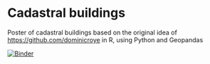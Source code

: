 # Cadastral buildings
Poster of cadastral buildings based on the original idea of https://github.com/dominicroye in R, using Python and Geopandas

[![Binder](https://mybinder.org/badge_logo.svg)](https://mybinder.org/v2/gh/rtalaverag/cadastral_buildings/HEAD)
